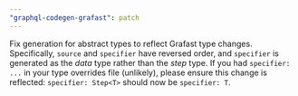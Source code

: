 ```yaml
---
"graphql-codegen-grafast": patch
---
```


Fix generation for abstract types to reflect Grafast type changes. Specifically,
`source` and `specifier` have reversed order, and `specifier` is generated as
the _data_ type rather than the _step_ type. If you had `specifier: ...` in your
type overrides file (unlikely), please ensure this change is reflected:
`specifier: Step<T>` should now be `specifier: T`.
